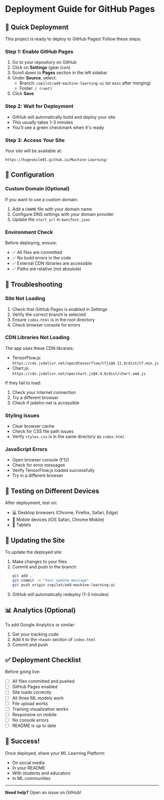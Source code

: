 # Deployment Guide for GitHub Pages

## 🚀 Quick Deployment

This project is ready to deploy to GitHub Pages! Follow these steps:

### Step 1: Enable GitHub Pages

1. Go to your repository on GitHub
2. Click on **Settings** (gear icon)
3. Scroll down to **Pages** section in the left sidebar
4. Under **Source**, select:
   - Branch: `copilot/add-machine-learning-ai` (or `main` after merging)
   - Folder: `/ (root)`
5. Click **Save**

### Step 2: Wait for Deployment

- GitHub will automatically build and deploy your site
- This usually takes 1-3 minutes
- You'll see a green checkmark when it's ready

### Step 3: Access Your Site

Your site will be available at:
```
https://hugesmile01.github.io/Machine-Learning/
```

## 🔧 Configuration

### Custom Domain (Optional)

If you want to use a custom domain:

1. Add a `CNAME` file with your domain name
2. Configure DNS settings with your domain provider
3. Update the `start_url` in `manifest.json`

### Environment Check

Before deploying, ensure:
- ✅ All files are committed
- ✅ No build errors in the code
- ✅ External CDN libraries are accessible
- ✅ Paths are relative (not absolute)

## 🐛 Troubleshooting

### Site Not Loading

1. Check that GitHub Pages is enabled in Settings
2. Verify the correct branch is selected
3. Ensure `index.html` is in the root directory
4. Check browser console for errors

### CDN Libraries Not Loading

The app uses these CDN libraries:
- TensorFlow.js: `https://cdn.jsdelivr.net/npm/@tensorflow/tfjs@4.11.0/dist/tf.min.js`
- Chart.js: `https://cdn.jsdelivr.net/npm/chart.js@4.4.0/dist/chart.umd.js`

If they fail to load:
1. Check your internet connection
2. Try a different browser
3. Check if jsdelivr.net is accessible

### Styling Issues

- Clear browser cache
- Check for CSS file path issues
- Verify `styles.css` is in the same directory as `index.html`

### JavaScript Errors

- Open browser console (F12)
- Check for error messages
- Verify TensorFlow.js loaded successfully
- Try in a different browser

## 📱 Testing on Different Devices

After deployment, test on:
- 💻 Desktop browsers (Chrome, Firefox, Safari, Edge)
- 📱 Mobile devices (iOS Safari, Chrome Mobile)
- 📱 Tablets

## 🔄 Updating the Site

To update the deployed site:

1. Make changes to your files
2. Commit and push to the branch:
   ```bash
   git add .
   git commit -m "Your update message"
   git push origin copilot/add-machine-learning-ai
   ```
3. GitHub will automatically redeploy (1-3 minutes)

## 📊 Analytics (Optional)

To add Google Analytics or similar:

1. Get your tracking code
2. Add it to the `<head>` section of `index.html`
3. Commit and push

## ✅ Deployment Checklist

Before going live:
- [ ] All files committed and pushed
- [ ] GitHub Pages enabled
- [ ] Site loads correctly
- [ ] All three ML models work
- [ ] File upload works
- [ ] Training visualization works
- [ ] Responsive on mobile
- [ ] No console errors
- [ ] README is up to date

## 🎉 Success!

Once deployed, share your ML Learning Platform:
- On social media
- In your README
- With students and educators
- In ML communities

---

**Need help?** Open an issue on GitHub!
